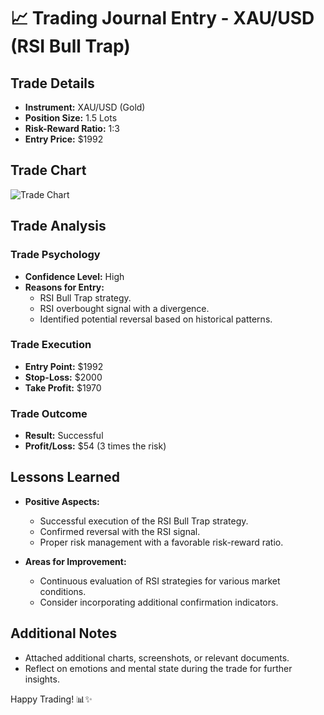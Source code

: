# 📈 Trading Journal Entry - XAU/USD (RSI Bull Trap)

## Trade Details

- **Instrument:** XAU/USD (Gold)
- **Position Size:** 1.5 Lots
- **Risk-Reward Ratio:** 1:3
- **Entry Price:** $1992

## Trade Chart

![Trade Chart](https://th.bing.com/th/id/OIP.EHrI1iVrvtLkIgEOD0_vtwHaE8?rs=1&pid=ImgDetMain)

## Trade Analysis

### Trade Psychology

- **Confidence Level:** High
- **Reasons for Entry:**
  - RSI Bull Trap strategy.
  - RSI overbought signal with a divergence.
  - Identified potential reversal based on historical patterns.

### Trade Execution

- **Entry Point:** $1992
- **Stop-Loss:** $2000
- **Take Profit:** $1970

### Trade Outcome

- **Result:** Successful
- **Profit/Loss:** $54 (3 times the risk)

## Lessons Learned

- **Positive Aspects:**
  - Successful execution of the RSI Bull Trap strategy.
  - Confirmed reversal with the RSI signal.
  - Proper risk management with a favorable risk-reward ratio.

- **Areas for Improvement:**
  - Continuous evaluation of RSI strategies for various market conditions.
  - Consider incorporating additional confirmation indicators.

## Additional Notes

- Attached additional charts, screenshots, or relevant documents.
- Reflect on emotions and mental state during the trade for further insights.

Happy Trading! 📊✨
